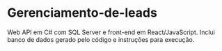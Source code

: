 # Gerenciamento-de-leads
Web API em C# com SQL Server e front-end em React/JavaScript. Inclui banco de dados gerado pelo código e instruções para execução.
